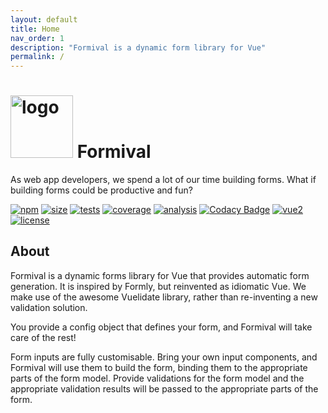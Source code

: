 ```yaml
---
layout: default
title: Home
nav_order: 1
description: "Formival is a dynamic form library for Vue"
permalink: /
---
```


# <img src="https://formival.github.io/formival.png" alt="logo" width="100"/> Formival


As web app developers, we spend a lot of our time
building forms. What if building forms could be 
productive and fun? 


[![npm](https://badgen.net/npm/v/formival)](https://www.npmjs.com/package/formival) 
[![size](https://badgen.net/bundlephobia/minzip/formival)](https://bundlephobia.com/result?p=formival)
[![tests](https://badgen.net/travis/formival/formival)](https://travis-ci.org/formival/formival)
[![coverage](https://badgen.net/codecov/c/gh/formival/formival)](https://codecov.io/gh/formival/formival)
[![analysis](https://img.shields.io/scrutinizer/quality/g/formival/formival?style=flat-square)](https://scrutinizer-ci.com/g/formival/formival/)
[![Codacy Badge](https://api.codacy.com/project/badge/Grade/00481f2073ed4f77a1653bd397201b49)](https://app.codacy.com/gh/formival/formival)
[![vue2](https://badgen.net/badge/Vue/2.x/green)](https://vuejs.org/)
[![license](https://badgen.net/badge/license/MIT/blue)](http://opensource.org/licenses/MIT)

## About

Formival is a dynamic forms library for Vue that 
provides automatic form generation. 
It is inspired by Formly, but reinvented as idiomatic Vue. 
We make use of the awesome Vuelidate library, rather than re-inventing a new validation solution.

You provide a config object that defines your form, and 
Formival will take care of the rest!

Form inputs are fully customisable. Bring your own 
input components, and Formival will use them to build
the form, binding them to the appropriate parts
of the form model. Provide validations for the form
model and the appropriate validation results will
be passed to the appropriate parts of the form.

